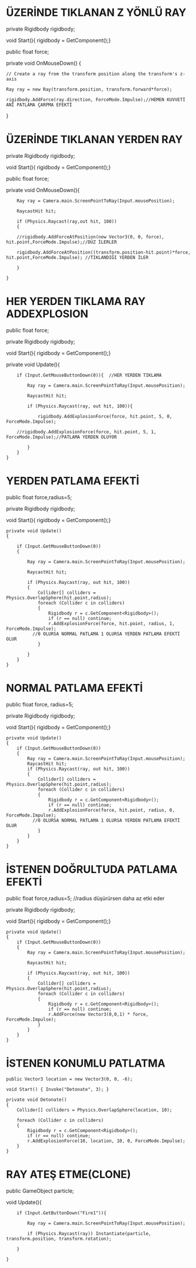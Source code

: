 # ÜZERİNDE TIKLANAN Z YÖNLÜ RAY
private Rigidbody rigidbody;

void Start(){ rigidbody = GetComponent<Rigidbody>();}

public float force;      

private void OnMouseDown()
{
	
	// Create a ray from the transform position along the transform's z-axis
       
	Ray ray = new Ray(transform.position, transform.forward*force);
        
	rigidbody.AddForce(ray.direction, ForceMode.Impulse);//HEMEN KUVVETİ ANİ PATLAMA ÇARPMA EFEKTİ
    
}


# ÜZERİNDE TIKLANAN YERDEN RAY
private Rigidbody rigidbody;

void Start(){ rigidbody = GetComponent<Rigidbody>();}

public float force;         

private void OnMouseDown(){

        Ray ray = Camera.main.ScreenPointToRay(Input.mousePosition);
	
        RaycastHit hit;
	
        if (Physics.Raycast(ray,out hit, 100))
        {
            	
		//rigidbody.AddForceAtPosition(new Vector3(0, 0, force), hit.point,ForceMode.Impulse);//DÜZ İLERLER
	    
		rigidbody.AddForceAtPosition((transform.position-hit.point)*force, hit.point,ForceMode.Impulse); //TIKLANDIĞI YERDEN İLER

        }    
	
    }
    
# HER YERDEN TIKLAMA RAY ADDEXPLOSION

public float force;

private Rigidbody rigidbody;

void Start(){ rigidbody = GetComponent<Rigidbody>();}

private void Update(){

        if (Input.GetMouseButtonDown(0)){  //HER YERDEN TIKLAMA
	
            Ray ray = Camera.main.ScreenPointToRay(Input.mousePosition);
	    
            RaycastHit hit;
	    
            if (Physics.Raycast(ray, out hit, 100)){
	    
                rigidbody.AddExplosionForce(force, hit.point, 5, 0, ForceMode.Impulse);
		
  		//rigidbody.AddExplosionForce(force, hit.point, 5, 1, ForceMode.Impulse);//PATLAMA YERDEN OLUYOR
		
            }
        }
    }
# YERDEN PATLAMA EFEKTİ
public float force,radius=5;    

private Rigidbody rigidbody;

void Start(){ rigidbody = GetComponent<Rigidbody>();}

    private void Update()
    {
    
        if (Input.GetMouseButtonDown(0))
        {
	
            Ray ray = Camera.main.ScreenPointToRay(Input.mousePosition);
	    
            RaycastHit hit;
	    
            if (Physics.Raycast(ray, out hit, 100))
            {
                Collider[] colliders = Physics.OverlapSphere(hit.point,radius);
                foreach (Collider c in colliders)
                {
                    Rigidbody r = c.GetComponent<Rigidbody>();
                    if (r == null) continue;
                    r.AddExplosionForce(force, hit.point, radius, 1, ForceMode.Impulse);
			  //0 OLURSA NORMAL PATLAMA 1 OLURSA YERDEN PATLAMA EFEKTİ OLUR
                }

            }
        }
    }
# NORMAL PATLAMA EFEKTİ
public float force, radius=5;    

private Rigidbody rigidbody;

void Start(){ rigidbody = GetComponent<Rigidbody>();}

    private void Update()
    {
        if (Input.GetMouseButtonDown(0))
        {
            Ray ray = Camera.main.ScreenPointToRay(Input.mousePosition);
            RaycastHit hit;
            if (Physics.Raycast(ray, out hit, 100))
            {
                Collider[] colliders = Physics.OverlapSphere(hit.point,radius);
                foreach (Collider c in colliders)
                {
                    Rigidbody r = c.GetComponent<Rigidbody>();
                    if (r == null) continue;
                    r.AddExplosionForce(force, hit.point, radius, 0, ForceMode.Impulse);
			  //0 OLURSA NORMAL PATLAMA 1 OLURSA YERDEN PATLAMA EFEKTİ OLUR
                }
            }
        }
    }

# İSTENEN DOĞRULTUDA PATLAMA EFEKTİ
public float force,radius=5; //radius düşürürsen daha az etki eder

private Rigidbody rigidbody;

void Start(){ rigidbody = GetComponent<Rigidbody>();}

    private void Update()
    {
        if (Input.GetMouseButtonDown(0))
        {
            Ray ray = Camera.main.ScreenPointToRay(Input.mousePosition);
	    
            RaycastHit hit;
	    
            if (Physics.Raycast(ray, out hit, 100))
            {
                Collider[] colliders = Physics.OverlapSphere(hit.point,radius);
                foreach (Collider c in colliders)
                {
                    Rigidbody r = c.GetComponent<Rigidbody>();
                    if (r == null) continue;
                    r.AddForce(new Vector3(0,0,1) * force, ForceMode.Impulse);
                }
            }
        }
    }
# İSTENEN KONUMLU PATLATMA
    public Vector3 location = new Vector3(0, 0, -6);
    
    void Start() { Invoke("Detonate", 3); }
    
    private void Detonate()
    {
        Collider[] colliders = Physics.OverlapSphere(location, 10);
	
        foreach (Collider c in colliders)
        {
            Rigidbody r = c.GetComponent<Rigidbody>();
            if (r == null) continue;
            r.AddExplosionForce(10, location, 10, 0, ForceMode.Impulse);
        }   
    }
    
# RAY ATEŞ ETME(CLONE)
public GameObject particle;

void Update(){
    
        if (Input.GetButtonDown("Fire1")){
	
            Ray ray = Camera.main.ScreenPointToRay(Input.mousePosition);
	    
            if (Physics.Raycast(ray)) Instantiate(particle, transform.position, transform.rotation);
	    
        }
	
    }

	

